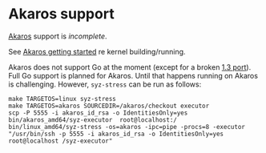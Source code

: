 # Akaros support

[Akaros](http://akaros.cs.berkeley.edu/) support is *incomplete*.

See [Akaros getting started](https://github.com/brho/akaros/blob/master/GETTING_STARTED.md)
re kernel building/running.

Akaros does not support Go at the moment (except for a broken
[1.3 port](https://github.com/akaros/go-akaros)). Full Go support is planned
for Akaros. Until that happens running on Akaros is challenging. However,
`syz-stress` can be run as follows:

```shell
make TARGETOS=linux syz-stress
make TARGETOS=akaros SOURCEDIR=/akaros/checkout executor
scp -P 5555 -i akaros_id_rsa -o IdentitiesOnly=yes bin/akaros_amd64/syz-executor  root@localhost:/
bin/linux_amd64/syz-stress -os=akaros -ipc=pipe -procs=8 -executor "/usr/bin/ssh -p 5555 -i akaros_id_rsa -o IdentitiesOnly=yes root@localhost /syz-executor"
```
